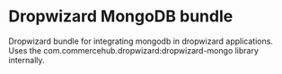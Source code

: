 Dropwizard MongoDB bundle
=============

Dropwizard bundle for integrating mongodb in dropwizard applications. Uses the com.commercehub.dropwizard:dropwizard-mongo library internally.